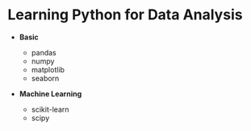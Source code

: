 # Learning Python for Data Analysis

* **Basic**
  - pandas
  - numpy
  - matplotlib
  - seaborn

* **Machine Learning**
  - scikit-learn
  - scipy
